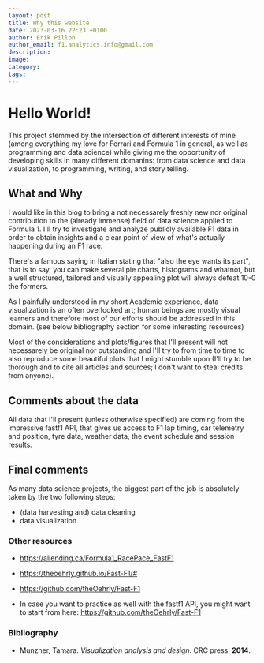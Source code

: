```yaml
---
layout: post
title: Why this website
date: 2023-03-16 22:23 +0100
author: Erik Pillon
euthor_email: f1.analytics.info@gmail.com
description:
image:
category:
tags: 
---
```


# Hello World!
This project stemmed by the intersection of different interests of mine (among everything my love for Ferrari and Formula 1 in general, as well as programming and data science) while giving me the opportunity of developing skills in many different domanins: from data science and data visualization, to programming, writing, and story telling.

## What and Why
I would like in this blog to bring a not necessarely freshly new nor original contribution to the (already immense) field of data science applied to Formula 1. I'll try to investigate and analyze publicly available F1 data in order to obtain insights and a clear point of view of what's actually happening during an F1 race. 

There's a famous saying in Italian stating that "also the eye wants its part", that is to say, you can make several pie charts, histograms and whatnot, but a well structured, tailored and visually appealing plot will always defeat 10-0 the formers. 

As I painfully understood in my short Academic experience, data visualization is an often overlooked art; human beings are mostly visual learners and therefore most of our efforts should be addressed in this domain. (see below bibliography section for some interesting resources)

Most of the considerations and plots/figures that I'll present will not necessarely be original nor outstanding and I'll try to from time to time to also reproduce some beautiful plots that I might stumble upon (I'll try to be thorough and to cite all articles and sources; I don't want to steal credits from anyone).

## Comments about the data
All data that I'll present (unless otherwise specified) are coming from the impressive fastf1 API, that gives us access to F1 lap timing, car telemetry and position, tyre data, weather data, the event schedule and session results. 

## Final comments
As many data science projects, the biggest part of the job is absolutely taken by the two following steps:
- (data harvesting and) data cleaning
- data visualization

 
### Other resources
- https://allending.ca/Formula1_RacePace_FastF1

- https://theoehrly.github.io/Fast-F1/#

- https://github.com/theOehrly/Fast-F1

- In case you want to practice as well with the fastf1 API, you might want to start from here: https://github.com/theOehrly/Fast-F1

### Bibliography

- Munzner, Tamara. _Visualization analysis and design_. CRC press, **2014**.
